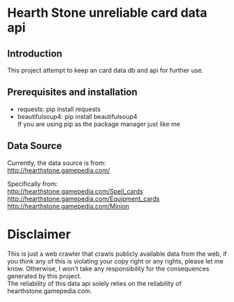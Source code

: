 # Hearth Stone unreliable card data api
## Introduction
This project attempt to keep an card data db and api for further use.

## Prerequisites and installation
* requests: pip install requests
* beautifulsoup4: pip install beautifulsoup4  
If you are using pip as the package manager just like me

## Data Source
Currently, the data source is from:  
http://hearthstone.gamepedia.com/  

Specifically from:  
http://hearthstone.gamepedia.com/Spell_cards  
http://hearthstone.gamepedia.com/Equipment_cards  
http://hearthstone.gamepedia.com/Minion  

# Disclaimer
This is just a web crawler that crawls publicly available data from 
the web, if you think any of this is violating your copy right or any
rights, please let me know. Otherwise, I won't take any responsibility
for the consequences generated by this project.  
The reliability of this data api solely relies on the reliability of
hearthstone.gamepedia.com.
